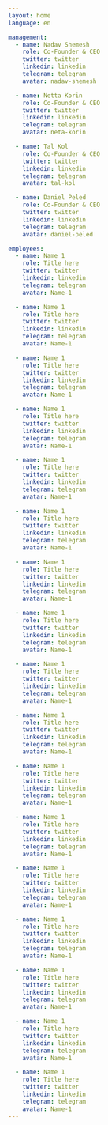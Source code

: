 ```yaml
---
layout: home
language: en

management:
  - name: Nadav Shemesh
    role: Co-Founder & CEO
    twitter: twitter
    linkedin: linkedin
    telegram: telegram
    avatar: nadav-shemesh

  - name: Netta Korin
    role: Co-Founder & CEO
    twitter: twitter
    linkedin: linkedin
    telegram: telegram
    avatar: neta-korin

  - name: Tal Kol
    role: Co-Founder & CEO
    twitter: twitter
    linkedin: linkedin
    telegram: telegram
    avatar: tal-kol

  - name: Daniel Peled
    role: Co-Founder & CEO
    twitter: twitter
    linkedin: linkedin
    telegram: telegram
    avatar: daniel-peled

employees:
  - name: Name 1
    role: Title here
    twitter: twitter
    linkedin: linkedin
    telegram: telegram
    avatar: Name-1

  - name: Name 1
    role: Title here
    twitter: twitter
    linkedin: linkedin
    telegram: telegram
    avatar: Name-1

  - name: Name 1
    role: Title here
    twitter: twitter
    linkedin: linkedin
    telegram: telegram
    avatar: Name-1

  - name: Name 1
    role: Title here
    twitter: twitter
    linkedin: linkedin
    telegram: telegram
    avatar: Name-1

  - name: Name 1
    role: Title here
    twitter: twitter
    linkedin: linkedin
    telegram: telegram
    avatar: Name-1

  - name: Name 1
    role: Title here
    twitter: twitter
    linkedin: linkedin
    telegram: telegram
    avatar: Name-1

  - name: Name 1
    role: Title here
    twitter: twitter
    linkedin: linkedin
    telegram: telegram
    avatar: Name-1

  - name: Name 1
    role: Title here
    twitter: twitter
    linkedin: linkedin
    telegram: telegram
    avatar: Name-1

  - name: Name 1
    role: Title here
    twitter: twitter
    linkedin: linkedin
    telegram: telegram
    avatar: Name-1

  - name: Name 1
    role: Title here
    twitter: twitter
    linkedin: linkedin
    telegram: telegram
    avatar: Name-1

  - name: Name 1
    role: Title here
    twitter: twitter
    linkedin: linkedin
    telegram: telegram
    avatar: Name-1

  - name: Name 1
    role: Title here
    twitter: twitter
    linkedin: linkedin
    telegram: telegram
    avatar: Name-1

  - name: Name 1
    role: Title here
    twitter: twitter
    linkedin: linkedin
    telegram: telegram
    avatar: Name-1

  - name: Name 1
    role: Title here
    twitter: twitter
    linkedin: linkedin
    telegram: telegram
    avatar: Name-1

  - name: Name 1
    role: Title here
    twitter: twitter
    linkedin: linkedin
    telegram: telegram
    avatar: Name-1

  - name: Name 1
    role: Title here
    twitter: twitter
    linkedin: linkedin
    telegram: telegram
    avatar: Name-1

  - name: Name 1
    role: Title here
    twitter: twitter
    linkedin: linkedin
    telegram: telegram
    avatar: Name-1
---
```

